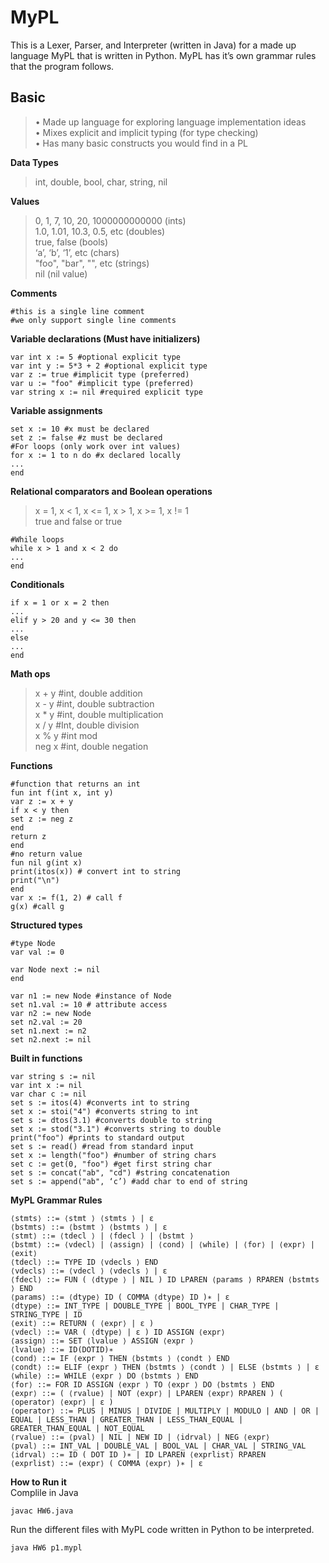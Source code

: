 # MyPL
This is a Lexer, Parser, and Interpreter (written in Java) for a made up language MyPL that is written in Python. MyPL has it’s own grammar rules that the program follows.

## Basic
>• Made up language for exploring language implementation ideas                                      
• Mixes explicit and implicit typing (for type checking)                                                  
• Has many basic constructs you would find in a PL

**Data Types**
>int, double, bool, char, string, nil

**Values**
>0, 1, 7, 10, 20, 1000000000000 (ints)                                      
1.0, 1.01, 10.3, 0.5, etc (doubles)                                     
true, false (bools)                                     
‘a’, ‘b’, ‘1’, etc (chars)                                  
"foo", "bar", "", etc (strings)                                 
nil (nil value)                                             

**Comments**
```
#this is a single line comment
#we only support single line comments
```

**Variable declarations (Must have initializers)**
```
var int x := 5 #optional explicit type
var int y := 5*3 + 2 #optional explicit type
var z := true #implicit type (preferred)
var u := "foo" #implicit type (preferred)
var string x := nil #required explicit type
```

**Variable assignments**
```
set x := 10 #x must be declared
set z := false #z must be declared
#For loops (only work over int values)
for x := 1 to n do #x declared locally
...
end
```

**Relational comparators and Boolean operations**
>x = 1, x < 1, x <= 1, x > 1, x >= 1, x != 1    
true and false or true      
```
#While loops      
while x > 1 and x < 2 do
...
end
```

**Conditionals**
```
if x = 1 or x = 2 then
...
elif y > 20 and y <= 30 then
...
else
...
end
```

**Math ops**
>x + y #int, double addition                                           
x - y #int, double subtraction                                                  
x * y #int, double multiplication                                           
x / y #Int, double division                                       
x % y #int mod                                            
neg x #int, double negation                             

**Functions**
```
#function that returns an int
fun int f(int x, int y)
var z := x + y
if x < y then
set z := neg z
end
return z
end
#no return value
fun nil g(int x)
print(itos(x)) # convert int to string
print("\n")
end
var x := f(1, 2) # call f
g(x) #call g
```

**Structured types**
```
#type Node
var val := 0

var Node next := nil
end

var n1 := new Node #instance of Node
set n1.val := 10 # attribute access
var n2 := new Node
set n2.val := 20
set n1.next := n2
set n2.next := nil
```

**Built in functions**
```
var string s := nil
var int x := nil
var char c := nil
set s := itos(4) #converts int to string
set x := stoi("4") #converts string to int
set s := dtos(3.1) #converts double to string
set x := stod("3.1") #converts string to double
print("foo") #prints to standard output
set s := read() #read from standard input
set x := length("foo") #number of string chars
set c := get(0, "foo") #get first string char
set s := concat("ab", "cd") #string concatenation
set s := append("ab", ‘c’) #add char to end of string
```

**MyPL Grammar Rules**
```
⟨stmts⟩ ::= ⟨stmt ⟩ ⟨stmts ⟩ | ε
⟨bstmts⟩ ::= ⟨bstmt ⟩ ⟨bstmts ⟩ | ε
⟨stmt⟩ ::= ⟨tdecl ⟩ | ⟨fdecl ⟩ | ⟨bstmt ⟩
⟨bstmt⟩ ::= ⟨vdecl⟩ | ⟨assign⟩ | ⟨cond⟩ | ⟨while⟩ | ⟨for⟩ | ⟨expr⟩ | ⟨exit⟩
⟨tdecl⟩ ::= TYPE ID ⟨vdecls ⟩ END
⟨vdecls⟩ ::= ⟨vdecl ⟩ ⟨vdecls ⟩ | ε
⟨fdecl⟩ ::= FUN ( ⟨dtype ⟩ | NIL ) ID LPAREN ⟨params ⟩ RPAREN ⟨bstmts ⟩ END
⟨params⟩ ::= ⟨dtype⟩ ID ( COMMA ⟨dtype⟩ ID )∗ | ε
⟨dtype⟩ ::= INT_TYPE | DOUBLE_TYPE | BOOL_TYPE | CHAR_TYPE | STRING_TYPE | ID
⟨exit⟩ ::= RETURN ( ⟨expr⟩ | ε )
⟨vdecl⟩ ::= VAR ( ⟨dtype⟩ | ε ) ID ASSIGN ⟨expr⟩
⟨assign⟩ ::= SET ⟨lvalue ⟩ ASSIGN ⟨expr ⟩
⟨lvalue⟩ ::= ID(DOTID)∗
⟨cond⟩ ::= IF ⟨expr ⟩ THEN ⟨bstmts ⟩ ⟨condt ⟩ END
⟨condt⟩ ::= ELIF ⟨expr ⟩ THEN ⟨bstmts ⟩ ⟨condt ⟩ | ELSE ⟨bstmts ⟩ | ε
⟨while⟩ ::= WHILE ⟨expr ⟩ DO ⟨bstmts ⟩ END
⟨for⟩ ::= FOR ID ASSIGN ⟨expr ⟩ TO ⟨expr ⟩ DO ⟨bstmts ⟩ END
⟨expr⟩ ::= ( ⟨rvalue⟩ | NOT ⟨expr⟩ | LPAREN ⟨expr⟩ RPAREN ) ( ⟨operator⟩ ⟨expr⟩ | ε )
⟨operator⟩ ::= PLUS | MINUS | DIVIDE | MULTIPLY | MODULO | AND | OR | EQUAL | LESS_THAN | GREATER_THAN | LESS_THAN_EQUAL | GREATER_THAN_EQUAL | NOT_EQUAL
⟨rvalue⟩ ::= ⟨pval⟩ | NIL | NEW ID | ⟨idrval⟩ | NEG ⟨expr⟩
⟨pval⟩ ::= INT_VAL | DOUBLE_VAL | BOOL_VAL | CHAR_VAL | STRING_VAL 
⟨idrval⟩ ::= ID ( DOT ID )∗ | ID LPAREN ⟨exprlist⟩ RPAREN
⟨exprlist⟩ ::= ⟨expr⟩ ( COMMA ⟨expr⟩ )∗ | ε
```
**How to Run it**                                           
Complile in Java              
```
javac HW6.java
```
Run the different files with MyPL code written in Python to be interpreted.
```
java HW6 p1.mypl
```
